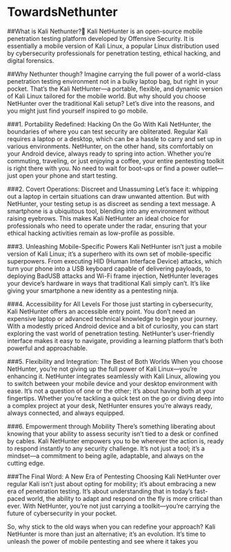# TowardsNethunter

##What is Kali Nethunter?:thinking:
Kali NetHunter is an open-source mobile penetration testing platform developed by Offensive Security. It is essentially a mobile version of Kali Linux, a popular Linux distribution used by cybersecurity professionals for penetration testing, ethical hacking, and digital forensics.

##Why Nethunter though?
Imagine carrying the full power of a world-class penetration testing environment not in a bulky laptop bag, but right in your pocket. That’s the Kali NetHunter—a portable, flexible, and dynamic version of Kali Linux tailored for the mobile world. But why should you choose NetHunter over the traditional Kali setup? Let’s dive into the reasons, and you might just find yourself inspired to go mobile.

###1. Portability Redefined: Hacking On the Go
With Kali NetHunter, the boundaries of where you can test security are obliterated. Regular Kali requires a laptop or a desktop, which can be a hassle to carry and set up in various environments. NetHunter, on the other hand, sits comfortably on your Android device, always ready to spring into action. Whether you’re commuting, traveling, or just enjoying a coffee, your entire pentesting toolkit is right there with you. No need to wait for boot-ups or find a power outlet—just open your phone and start testing.

###2. Covert Operations: Discreet and Unassuming
Let’s face it: whipping out a laptop in certain situations can draw unwanted attention. But with NetHunter, your testing setup is as discreet as sending a text message. A smartphone is a ubiquitous tool, blending into any environment without raising eyebrows. This makes Kali NetHunter an ideal choice for professionals who need to operate under the radar, ensuring that your ethical hacking activities remain as low-profile as possible.

###3. Unleashing Mobile-Specific Powers
Kali NetHunter isn’t just a mobile version of Kali Linux; it’s a superhero with its own set of mobile-specific superpowers. From executing HID (Human Interface Device) attacks, which turn your phone into a USB keyboard capable of delivering payloads, to deploying BadUSB attacks and Wi-Fi frame injection, NetHunter leverages your device’s hardware in ways that traditional Kali simply can’t. It’s like giving your smartphone a new identity as a pentesting ninja.

###4. Accessibility for All Levels
For those just starting in cybersecurity, Kali NetHunter offers an accessible entry point. You don’t need an expensive laptop or advanced technical knowledge to begin your journey. With a modestly priced Android device and a bit of curiosity, you can start exploring the vast world of penetration testing. NetHunter’s user-friendly interface makes it easy to navigate, providing a learning platform that’s both powerful and approachable.

###5. Flexibility and Integration: The Best of Both Worlds
When you choose NetHunter, you’re not giving up the full power of Kali Linux—you’re enhancing it. NetHunter integrates seamlessly with Kali Linux, allowing you to switch between your mobile device and your desktop environment with ease. It’s not a question of one or the other; it’s about having both at your fingertips. Whether you’re tackling a quick test on the go or diving deep into a complex project at your desk, NetHunter ensures you’re always ready, always connected, and always equipped.

###6. Empowerment through Mobility
There’s something liberating about knowing that your ability to assess security isn’t tied to a desk or confined by cables. Kali NetHunter empowers you to be wherever the action is, ready to respond instantly to any security challenge. It’s not just a tool; it’s a mindset—a commitment to being agile, adaptable, and always on the cutting edge.

###The Final Word: A New Era of Pentesting
Choosing Kali NetHunter over regular Kali isn’t just about opting for mobility; it’s about embracing a new era of penetration testing. It’s about understanding that in today’s fast-paced world, the ability to adapt and respond on the fly is more critical than ever. With NetHunter, you’re not just carrying a toolkit—you’re carrying the future of cybersecurity in your pocket.

So, why stick to the old ways when you can redefine your approach? Kali NetHunter is more than just an alternative; it’s an evolution. It’s time to unleash the power of mobile pentesting and see where it takes you
